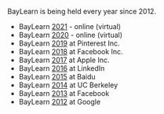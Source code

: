 BayLearn is being held every year since 2012.

* BayLearn [2021](2021/index.html) - online (virtual)
* BayLearn [2020](2020/index.html) - online (virtual)
* BayLearn [2019](2019/index.html) at Pinterest Inc.
* BayLearn [2018](2018/index.html) at Facebook Inc.
* BayLearn [2017](2017/index.html) at Apple Inc.
* BayLearn [2016](2016/index.html) at LinkedIn
* BayLearn [2015](2015/index.html) at Baidu
* BayLearn [2014](2014/index.html) at UC Berkeley
* BayLearn [2013](2013/index.html) at Facebook
* BayLearn [2012](2012/index.html) at Google
